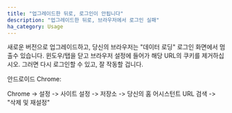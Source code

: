 ```yaml
---
title: "업그레이드한 뒤로, 로그인이 안됩니다"
description: "업그레이드한 뒤로, 브라우저에서 로그인 실패"
ha_category: Usage
---
```


새로운 버전으로 업그레이드하고, 당신의 브라우저는 "데이터 로딩" 로그인 화면에서 멈출수 있습니다. 윈도우/탭을 닫고 브라우저 설정에 들어가 해당 URL의 쿠키를 제거하십시오. 그러면 다시 로그인할 수 있고, 잘 작동할 겁니다.


안드로이드 Chrome:

Chrome -> 설정 -> 사이트 설정 -> 저장소 -> 당신의 홈 어시스턴트 URL 검색 -> "삭제 및 재설정"
